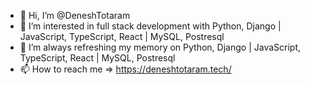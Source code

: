 - 👋 Hi, I’m @DeneshTotaram
- 👀 I’m interested in full stack development with Python, Django | JavaScript, TypeScript, React | MySQL, Postresql
- 🌱 I’m always refreshing my memory on Python, Django | JavaScript, TypeScript, React | MySQL, Postresql
- 📫 How to reach me => https://deneshtotaram.tech/

<!---
DeneshTotaram/DeneshTotaram is a ✨ special ✨ repository because its `README.md` (this file) appears on your GitHub profile.
You can click the Preview link to take a look at your changes.
--->
